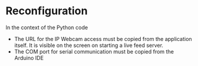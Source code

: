 # Reconfiguration
In the context of the Python code
- The URL for the IP Webcam access must be copied from the application itself. It is visible on the screen on starting a live feed server.
- The COM port for serial communication must be copied from the Arduino IDE 
